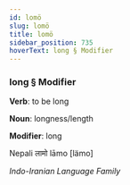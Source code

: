 ```yaml
---
id: lomö
slug: lomö
title: lomö
sidebar_position: 735
hoverText: long § Modifier
---
```


### long § Modifier

**Verb**: to be long

**Noun**: longness/length

**Modifier**: long

Nepali लामो lāmo [lämo]

*Indo-Iranian Language Family*